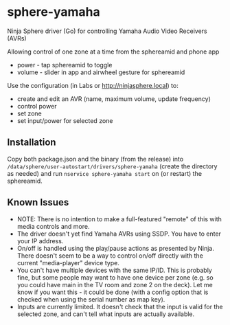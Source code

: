 # sphere-yamaha
Ninja Sphere driver (Go) for controlling Yamaha Audio Video Receivers (AVRs)

Allowing control of one zone at a time from the sphereamid and phone app

  - power  - tap sphereamid to toggle
  - volume - slider in app and airwheel gesture for sphereamid
  
Use the configuration (in Labs or http://ninjasphere.local) to:
 
  - create and edit an AVR (name, maximum volume, update frequency)
  - control power
  - set zone 
  - set input/power for selected zone
  
Installation
------------

Copy both package.json and the binary (from the release) into `/data/sphere/user-autostart/drivers/sphere-yamaha` (create the directory as needed) and run `nservice sphere-yamaha start` on (or restart) the sphereamid.

Known Issues
------------

  - NOTE: There is no intention to make a full-featured "remote" of this with media controls and more.
  - The driver doesn't yet find Yamaha AVRs using SSDP. You have to enter your IP address.
  - On/off is handled using the play/pause actions as presented by Ninja. There doesn't seem to be a way to control on/off directly with the current "media-player" device type.
  - You can't have multiple devices with the same IP/ID. This is probably fine, but some people may want to have one device per zone (e.g. so you could have main in the TV room and zone 2 on the deck). Let me know if you want this - it could be done (with a config option that is checked when using the serial number as map key).
  - Inputs are currently limited. It doesn't check that the input is valid for the selected zone, and can't tell what inputs are actually available.

